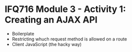 # IFQ716 Module 3 - Activity 1: Creating an AJAX API

- Boilerplate
- Restricting whuch request method is allowed on a route
- Client JavaScript (the hacky way)
